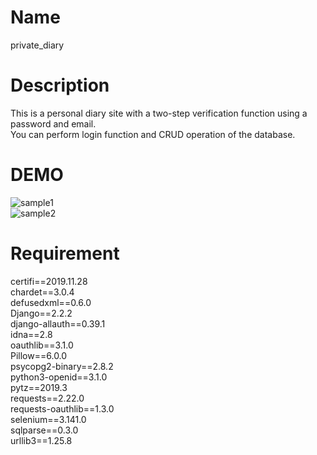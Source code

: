 # Name
private_diary  

# Description
This is a personal diary site with a two-step verification function using a password and email.  
You can perform login function and CRUD operation of the database.  

# DEMO
![sample1](https://user-images.githubusercontent.com/57529474/85190049-6cc50300-b2ef-11ea-80fa-b114a08cb981.png)  
![sample2](https://user-images.githubusercontent.com/57529474/85190086-c0375100-b2ef-11ea-9f35-4a3d95a98171.png)  

# Requirement
certifi==2019.11.28  
chardet==3.0.4  
defusedxml==0.6.0  
Django==2.2.2  
django-allauth==0.39.1  
idna==2.8  
oauthlib==3.1.0  
Pillow==6.0.0  
psycopg2-binary==2.8.2  
python3-openid==3.1.0  
pytz==2019.3  
requests==2.22.0  
requests-oauthlib==1.3.0  
selenium==3.141.0  
sqlparse==0.3.0  
urllib3==1.25.8  
